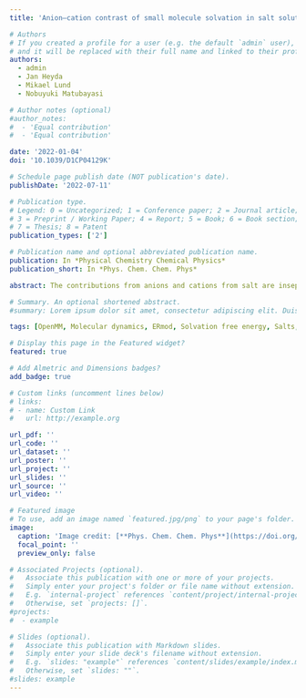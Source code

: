 ```yaml
---
title: 'Anion–cation contrast of small molecule solvation in salt solutions'

# Authors
# If you created a profile for a user (e.g. the default `admin` user), write the username (folder name) here
# and it will be replaced with their full name and linked to their profile.
authors:
  - admin
  - Jan Heyda
  - Mikael Lund
  - Nobuyuki Matubayasi

# Author notes (optional)
#author_notes:
#  - 'Equal contribution'
#  - 'Equal contribution'

date: '2022-01-04'
doi: '10.1039/D1CP04129K'

# Schedule page publish date (NOT publication's date).
publishDate: '2022-07-11'

# Publication type.
# Legend: 0 = Uncategorized; 1 = Conference paper; 2 = Journal article;
# 3 = Preprint / Working Paper; 4 = Report; 5 = Book; 6 = Book section;
# 7 = Thesis; 8 = Patent
publication_types: ['2']

# Publication name and optional abbreviated publication name.
publication: In *Physical Chemistry Chemical Physics*
publication_short: In *Phys. Chem. Chem. Phys*

abstract: The contributions from anions and cations from salt are inseparable in their perturbation of molecular systems by experimental and computational methods, rendering it difficult to dissect the effects exerted by the anions and cations individually. Here we investigate the solvation of a small molecule, caffeine, and its perturbation by monovalent salts from various parts of the Hofmeister series. Using molecular dynamics and the energy-representation theory of solvation, we estimate the solvation free energy of caffeine and decompose it into the contributions from anions, cations, and water. We also decompose the contributions arising from the solute–solvent and solute-ions interactions and that from excluded volume, enabling us to pin-point the mechanism of salt. Anions and cations revealed high contrast in their perturbation of caffeine solvation, with the cations *salting-in* caffeine via binding to the polar ketone groups, while the anions were found to be *salting-out* via perturbations of water. In agreement with previous findings, the perturbation by salt is mostly anion dependent, with the magnitude of the excluded-volume effect found to be the governing mechanism. The free-energy decomposition as conducted in the present work can be useful to understand ion-specific effects and the associated Hofmeister series.

# Summary. An optional shortened abstract.
#summary: Lorem ipsum dolor sit amet, consectetur adipiscing elit. Duis posuere tellus ac convallis placerat. Proin tincidunt magna sed ex sollicitudin condimentum.

tags: [OpenMM, Molecular dynamics, ERmod, Solvation free energy, Salts, Open access]

# Display this page in the Featured widget?
featured: true

# Add Almetric and Dimensions badges?
add_badge: true

# Custom links (uncomment lines below)
# links:
# - name: Custom Link
#   url: http://example.org

url_pdf: ''
url_code: ''
url_dataset: ''
url_poster: ''
url_project: ''
url_slides: ''
url_source: ''
url_video: ''

# Featured image
# To use, add an image named `featured.jpg/png` to your page's folder.
image:
  caption: 'Image credit: [**Phys. Chem. Chem. Phys**](https://doi.org/10.1039/D1CP04129K)'
  focal_point: ''
  preview_only: false

# Associated Projects (optional).
#   Associate this publication with one or more of your projects.
#   Simply enter your project's folder or file name without extension.
#   E.g. `internal-project` references `content/project/internal-project/index.md`.
#   Otherwise, set `projects: []`.
#projects:
#  - example

# Slides (optional).
#   Associate this publication with Markdown slides.
#   Simply enter your slide deck's filename without extension.
#   E.g. `slides: "example"` references `content/slides/example/index.md`.
#   Otherwise, set `slides: ""`.
#slides: example
---
```


